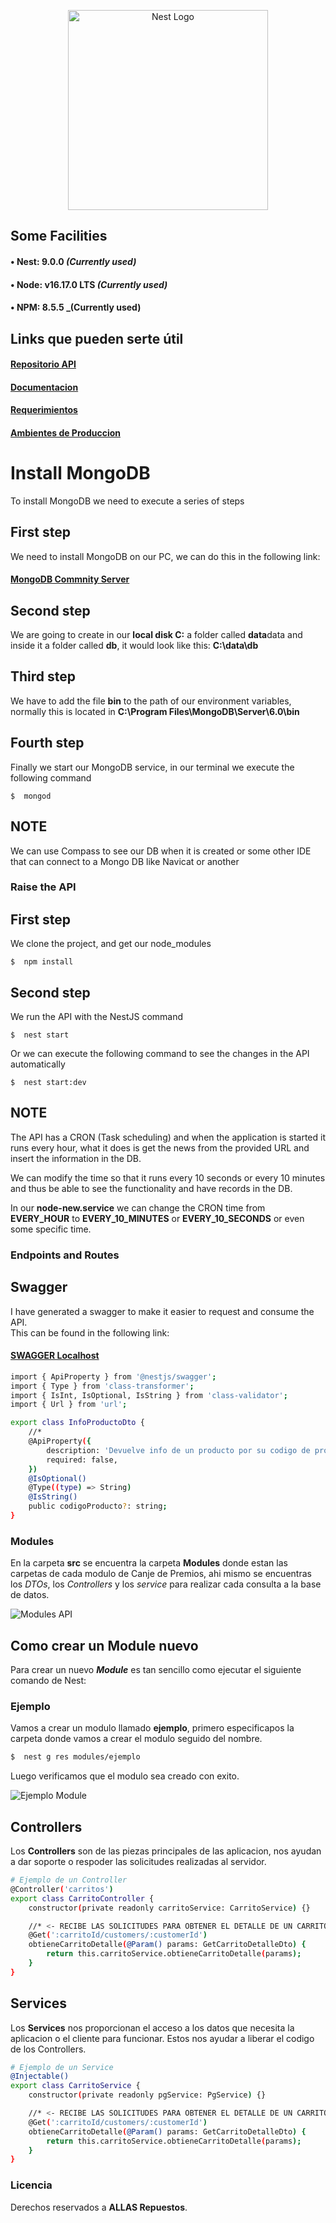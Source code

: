 <p align="center">
  <a href="http://nestjs.com/" target="blank"><img src="https://allasexpress.com/apks/Imagenes%20CP/allasXnest2.svg" width="320" alt="Nest Logo" /></a>
</p>

## Some Facilities

#### • **Nest:** 9.0.0 _(Currently used)_<br />

#### • **Node:** v16.17.0 LTS _(Currently used)_<br />

#### • **NPM:** 8.5.5 \_(Currently used)<br />

## Links que pueden serte útil

#### [Repositorio API](https://bitbucket.org/allas-repuestos/canje-premios-api/src/dev/)<br />

#### [Documentacion](https://allasrepuestos.atlassian.net/wiki/spaces/CA/pages/327683/Requisitos+de+Soluci+n+-+Canje+de+premio+-+2o+trimestre+-+2022)<br />

#### [Requerimientos](https://allasrepuestos.atlassian.net/wiki/spaces/CA/pages/4587593/Requerimientos+funcionales+API)<br />

#### [Ambientes de Produccion](https://allasrepuestos.atlassian.net/wiki/spaces/CA/pages/2458012/Preparar+ambientes+de+produccion+y+de+desarrollo+Node+v16)<br />

# Install MongoDB

To install MongoDB we need to execute a series of steps

## First step

We need to install MongoDB on our PC, we can do this in the following link:
#### [MongoDB Commnity Server](https://bitbucket.org/allas-repuestos/canje-premios-api/src/dev/)<br />

## Second step

We are going to create in our **local disk C:** a folder called **data**data and inside it a folder called **db**, it would look like this: **C:\data\db**

## Third step

We have to add the file **bin** to the path of our environment variables, normally this is located in **C:\Program Files\MongoDB\Server\6.0\bin**
## Fourth step

Finally we start our MongoDB service, in our terminal we execute the following command

```
$  mongod
```

## NOTE
We can use Compass to see our DB when it is created or some other IDE that can connect to a Mongo DB like Navicat or another

### Raise the API

## First step

We clone the project, and get our node_modules

```
$  npm install
```

## Second step

We run the API with the NestJS command

```
$  nest start
```

Or we can execute the following command to see the changes in the API automatically

```
$  nest start:dev
```

## NOTE
The API has a CRON (Task scheduling) and when the application is started it runs every hour, what it does is get the news from the provided URL and insert the information in the DB.

We can modify the time so that it runs every 10 seconds or every 10 minutes and thus be able to see the functionality and have records in the DB.

In our **node-new.service** we can change the CRON time from **EVERY_HOUR** to **EVERY_10_MINUTES** or **EVERY_10_SECONDS** or even some specific time.


### Endpoints and Routes

## Swagger
I have generated a swagger to make it easier to request and consume the API. <br>
This can be found in the following link:
#### [SWAGGER Localhost](http://localhost:3000/api/)<br />


```bash
import { ApiProperty } from '@nestjs/swagger';
import { Type } from 'class-transformer';
import { IsInt, IsOptional, IsString } from 'class-validator';
import { Url } from 'url';

export class InfoProductoDto {
    //*
    @ApiProperty({
        description: 'Devuelve info de un producto por su codigo de producto',
        required: false,
    })
    @IsOptional()
    @Type((type) => String)
    @IsString()
    public codigoProducto?: string;
}
```

### Modules

En la carpeta **src** se encuentra la carpeta **Modules** donde estan las carpetas de cada modulo de Canje de Premios, ahi mismo se encuentras los _DTOs_, los _Controllers_ y los _service_ para realizar cada consulta a la base de datos.

![Modules API](https://allasexpress.com/apks/Imagenes%20CP/ejemplo.png)

## Como crear un Module nuevo

Para crear un nuevo _**Module**_ es tan sencillo como ejecutar el siguiente comando de Nest:

### Ejemplo

Vamos a crear un modulo llamado **ejemplo**, primero especificapos la carpeta donde vamos a crear el modulo seguido del nombre.

```bash
$  nest g res modules/ejemplo
```

Luego verificamos que el modulo sea creado con exito.

![Ejemplo Module](https://allasexpress.com/apks/Imagenes%20CP/moduleEjemplo.png)

## Controllers

Los **Controllers** son de las piezas principales de las aplicacion, nos ayudan a dar soporte o respoder las solicitudes realizadas al servidor.

```bash
# Ejemplo de un Controller
@Controller('carritos')
export class CarritoController {
    constructor(private readonly carritoService: CarritoService) {}

    //* <- RECIBE LAS SOLICITUDES PARA OBTENER EL DETALLE DE UN CARRITO ->
    @Get(':carritoId/customers/:customerId')
    obtieneCarritoDetalle(@Param() params: GetCarritoDetalleDto) {
        return this.carritoService.obtieneCarritoDetalle(params);
    }
}
```

## Services

Los **Services** nos proporcionan el acceso a los datos que necesita la aplicacion o el cliente para funcionar. Estos nos ayudar a liberar el codigo de los Controllers.

```bash
# Ejemplo de un Service
@Injectable()
export class CarritoService {
    constructor(private readonly pgService: PgService) {}

    //* <- RECIBE LAS SOLICITUDES PARA OBTENER EL DETALLE DE UN CARRITO ->
    @Get(':carritoId/customers/:customerId')
    obtieneCarritoDetalle(@Param() params: GetCarritoDetalleDto) {
        return this.carritoService.obtieneCarritoDetalle(params);
    }
}
```

### Licencia

Derechos reservados a **ALLAS Repuestos**.
